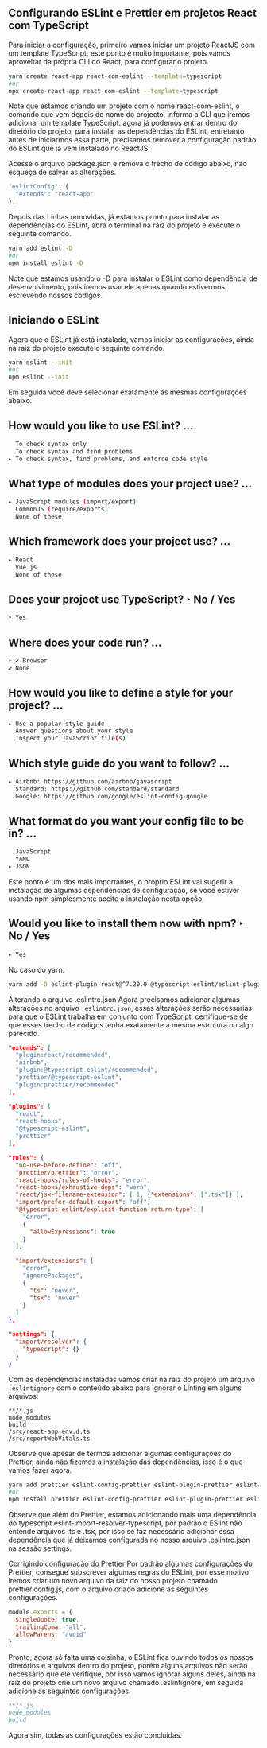 ## Configurando ESLint e Prettier em projetos React com TypeScript

Para iniciar a configuração, primeiro vamos iniciar um projeto ReactJS com um template TypeScript, este ponto é muito importante, pois vamos aproveitar da própria CLI do React, para configurar o projeto.

```sh
yarn create react-app react-com-eslint --template=typescript
#or
npx create-react-app react-com-eslint --template=typescript
```

Note que estamos criando um projeto com o nome react-com-eslint, o comando que vem depois do nome do projecto, informa a CLI que iremos adicionar um template TypeScript. agora já podemos entrar dentro do diretório do projeto, para instalar as dependências do ESLint, entretanto antes de iniciarmos essa parte, precisamos remover a configuração padrão do ESLint que já vem instalado no ReactJS.

Acesse o arquivo package.json e remova o trecho de código abaixo, não esqueça de salvar as alterações.

```javascript
"eslintConfig": {
  "extends": "react-app"
},
```

Depois das Linhas removidas, já estamos pronto para instalar as dependências do ESLint, abra o terminal na raiz do projeto e execute o seguinte comando.

```sh
yarn add eslint -D
#or
npm install eslint -D
```

Note que estamos usando o -D para instalar o ESLint como dependência de desenvolvimento, pois iremos usar ele apenas quando estivermos escrevendo nossos códigos.

## Iniciando o ESLint

Agora que o ESLint já está instalado, vamos iniciar as configurações, ainda na raiz do projeto execute o seguinte comando.

```sh
yarn eslint --init
#or
npm eslint --init
```

Em seguida você deve selecionar exatamente as mesmas configurações abaixo.

## How would you like to use ESLint? …

```sh
  To check syntax only
  To check syntax and find problems
▸ To check syntax, find problems, and enforce code style
```

## What type of modules does your project use? …

```sh
▸ JavaScript modules (import/export)
  CommonJS (require/exports)
  None of these
```

## Which framework does your project use? …
```sh
▸ React
  Vue.js
  None of these
```

## Does your project use TypeScript? ‣ No / Yes

```sh
‣ Yes
```

## Where does your code run? …

```sh
‣ ✔ Browser
✔ Node
```

## How would you like to define a style for your project? …

```sh
▸ Use a popular style guide
  Answer questions about your style
  Inspect your JavaScript file(s)
```

## Which style guide do you want to follow? …

```sh
▸ Airbnb: https://github.com/airbnb/javascript
  Standard: https://github.com/standard/standard
  Google: https://github.com/google/eslint-config-google
```

## What format do you want your config file to be in? …

```sh
  JavaScript
  YAML
▸ JSON
```

Este ponto é um dos mais importantes, o próprio ESLint vai sugerir a instalação de algumas dependências de configuração, se você estiver usando npm simplesmente aceite a instalação nesta opção.

## Would you like to install them now with npm? ‣ No / Yes

```sh
▸ Yes
```

No caso do yarn.

```sh
yarn add -D eslint-plugin-react@^7.20.0 @typescript-eslint/eslint-plugin@latest eslint-config-airbnb@latest eslint@^5.16.0 || ^6.8.0 || ^7.2.0 eslint-plugin-import@^2.21.2 eslint-plugin-jsx-a11y@^6.3.0 eslint-plugin-react-hooks@^4 || ^3 || ^2.3.0 || ^1.7.0 @typescript-eslint/parser@latest
```

Alterando o arquivo .eslintrc.json
Agora precisamos adicionar algumas alterações no arquivo `.eslintrc.json`, essas alterações serão necessárias para que o ESLint trabalha em conjunto com TypeScript, certifique-se de que esses trecho de códigos tenha exatamente a mesma estrutura ou algo parecido.

```JSON
"extends": [
  "plugin:react/recommended",
  "airbnb",
  "plugin:@typescript-eslint/recommended",
  "prettier/@typescript-eslint",
  "plugin:prettier/recommended"
],

"plugins": [
  "react",
  "react-hooks",
  "@typescript-eslint",
  "prettier"
],

"rules": {
  "no-use-before-define": "off",
  "prettier/prettier": "error",
  "react-hooks/rules-of-hooks": "error",
  "react-hooks/exhaustive-deps": "warn",
  "react/jsx-filename-extension": [ 1, {"extensions": [".tsx"]} ],
  "import/prefer-default-export": "off",
  "@typescript-eslint/explicit-function-return-type": [
    "error",
    {
      "allowExpressions": true
    }
  ],

  "import/extensions": [
    "error",
    "ignorePackages",
    {
      "ts": "never",
      "tsx": "never"
    }
  ]
},

"settings": {
  "import/resolver": {
    "typescript": {}
  }
}
```
Com as dependências instaladas vamos criar na raiz do projeto um arquivo `.eslintignore` com o conteúdo abaixo para ignorar o Linting em alguns arquivos:

```
**/*.js
node_modules
build
/src/react-app-env.d.ts
/src/reportWebVitals.ts
```

Observe que apesar de termos adicionar algumas configurações do Prettier, ainda não fizemos a instalação das dependências, isso é o que vamos fazer agora.

```bash
yarn add prettier eslint-config-prettier eslint-plugin-prettier eslint-import-resolver-typescript -D
#or
npm install prettier eslint-config-prettier eslint-plugin-prettier eslint-import-resolver-typescript -D
```

Observe que além do Prettier, estamos adicionando mais uma dependência do typescript eslint-import-resolver-typescript, por padrão o ESlint não entende arquivos .ts e .tsx, por isso se faz necessário adicionar essa dependência que já deixamos configurada no nosso arquivo .eslintrc.json na sessão settings.

Corrigindo configuração do Prettier
Por padrão algumas configurações do Prettier, consegue subscrever algumas regras do ESLint, por esse motivo iremos criar um novo arquivo da raiz do nosso projeto chamado prettier.config.js, com o arquivo criado adicione as seguintes configurações.

```javascript
module.exports = {
  singleQuote: true,
  trailingComa: "all",
  allowParens: "avoid"
}
```

Pronto, agora só falta uma coisinha, o ESLint fica ouvindo todos os nossos diretórios e arquivos dentro do projeto, porém alguns arquivos não serão necessário que ele verifique, por isso vamos ignorar alguns deles, ainda na raiz do projeto crie um novo arquivo chamado .eslintignore, em seguida adicione as seguintes configurações.

```javascript
**/*.js
node_modules
build
```

Agora sim, todas as configurações estão concluídas.
